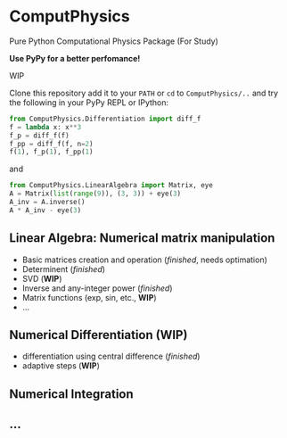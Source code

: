 # ComputPhysics
Pure Python Computational Physics Package (For Study)

**Use PyPy for a better perfomance!** 

WIP

Clone this repository add it to your `PATH` or `cd` to `ComputPhysics/..` and try the following in your PyPy REPL or IPython:

```python
from ComputPhysics.Differentiation import diff_f
f = lambda x: x**3
f_p = diff_f(f)
f_pp = diff_f(f, n=2)
f(1), f_p(1), f_pp(1)
```

and

```python
from ComputPhysics.LinearAlgebra import Matrix, eye
A = Matrix(list(range(9)), (3, 3)) + eye(3)
A_inv = A.inverse()
A * A_inv - eye(3)
```

## Linear Algebra: Numerical matrix manipulation
* Basic matrices creation and operation (*finished*, needs optimation)
* Determinent (*finished*) 
* SVD (**WIP**)
* Inverse and any-integer power (*finished*)
* Matrix functions (exp, sin, etc., **WIP**)
* ...
## Numerical Differentiation (WIP)
* differentiation using central difference (*finished*)
* adaptive steps (**WIP**)
## Numerical Integration
## ...
